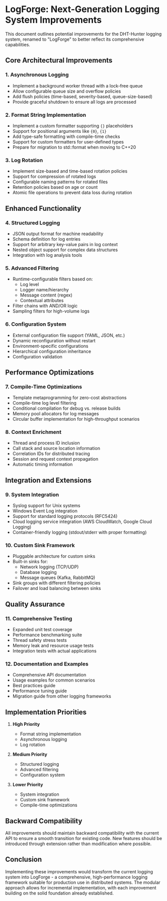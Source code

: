 # LogForge: Next-Generation Logging System Improvements

This document outlines potential improvements for the DHT-Hunter logging system, renamed to "LogForge" to better reflect its comprehensive capabilities.

## Core Architectural Improvements

### 1. Asynchronous Logging
- Implement a background worker thread with a lock-free queue
- Allow configurable queue size and overflow policies
- Add flush policies (time-based, severity-based, queue-size-based)
- Provide graceful shutdown to ensure all logs are processed

### 2. Format String Implementation
- Implement a custom formatter supporting `{}` placeholders
- Support for positional arguments like `{0}`, `{1}`
- Add type-safe formatting with compile-time checks
- Support for custom formatters for user-defined types
- Prepare for migration to std::format when moving to C++20

### 3. Log Rotation
- Implement size-based and time-based rotation policies
- Support for compression of rotated logs
- Configurable naming patterns for rotated files
- Retention policies based on age or count
- Atomic file operations to prevent data loss during rotation

## Enhanced Functionality

### 4. Structured Logging
- JSON output format for machine readability
- Schema definition for log entries
- Support for arbitrary key-value pairs in log context
- Nested object support for complex data structures
- Integration with log analysis tools

### 5. Advanced Filtering
- Runtime-configurable filters based on:
  - Log level
  - Logger name/hierarchy
  - Message content (regex)
  - Contextual attributes
- Filter chains with AND/OR logic
- Sampling filters for high-volume logs

### 6. Configuration System
- External configuration file support (YAML, JSON, etc.)
- Dynamic reconfiguration without restart
- Environment-specific configurations
- Hierarchical configuration inheritance
- Configuration validation

## Performance Optimizations

### 7. Compile-Time Optimizations
- Template metaprogramming for zero-cost abstractions
- Compile-time log level filtering
- Conditional compilation for debug vs. release builds
- Memory pool allocators for log messages
- Circular buffer implementation for high-throughput scenarios

### 8. Context Enrichment
- Thread and process ID inclusion
- Call stack and source location information
- Correlation IDs for distributed tracing
- Session and request context propagation
- Automatic timing information

## Integration and Extensions

### 9. System Integration
- Syslog support for Unix systems
- Windows Event Log integration
- Support for standard logging protocols (RFC5424)
- Cloud logging service integration (AWS CloudWatch, Google Cloud Logging)
- Container-friendly logging (stdout/stderr with proper formatting)

### 10. Custom Sink Framework
- Pluggable architecture for custom sinks
- Built-in sinks for:
  - Network logging (TCP/UDP)
  - Database logging
  - Message queues (Kafka, RabbitMQ)
- Sink groups with different filtering policies
- Failover and load balancing between sinks

## Quality Assurance

### 11. Comprehensive Testing
- Expanded unit test coverage
- Performance benchmarking suite
- Thread safety stress tests
- Memory leak and resource usage tests
- Integration tests with actual applications

### 12. Documentation and Examples
- Comprehensive API documentation
- Usage examples for common scenarios
- Best practices guide
- Performance tuning guide
- Migration guide from other logging frameworks

## Implementation Priorities

1. **High Priority**
   - Format string implementation
   - Asynchronous logging
   - Log rotation

2. **Medium Priority**
   - Structured logging
   - Advanced filtering
   - Configuration system

3. **Lower Priority**
   - System integration
   - Custom sink framework
   - Compile-time optimizations

## Backward Compatibility

All improvements should maintain backward compatibility with the current API to ensure a smooth transition for existing code. New features should be introduced through extension rather than modification where possible.

## Conclusion

Implementing these improvements would transform the current logging system into LogForge - a comprehensive, high-performance logging framework suitable for production use in distributed systems. The modular approach allows for incremental implementation, with each improvement building on the solid foundation already established.

